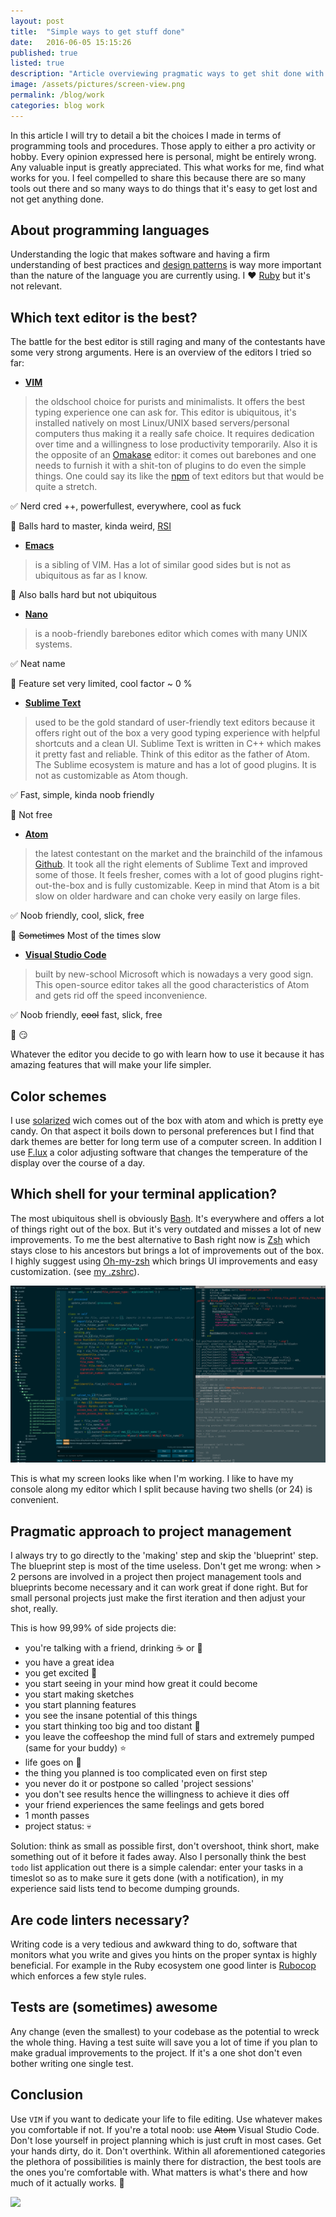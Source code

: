 ```yaml
---
layout: post
title:  "Simple ways to get stuff done"
date:   2016-06-05 15:15:26
published: true
listed: true
description: "Article overviewing pragmatic ways to get shit done with software."
image: /assets/pictures/screen-view.png
permalink: /blog/work
categories: blog work
---
```


In this article I will try to detail a bit the choices I made in terms of programming tools and procedures. Those apply to either a pro activity or hobby. Every opinion expressed here is personal, might be entirely wrong. Any valuable input is greatly appreciated. This what works for me, find what works for you. I feel compelled to share this because there are so many tools out there and so many ways to do things that it's easy to get lost and not get anything done.

## About programming languages
Understanding the logic that makes software and having a firm understanding of best practices and [design patterns](https://en.wikipedia.org/wiki/Software_design_pattern) is way more important than the nature of the language you are currently using. I :heart: [Ruby](https://www.ruby-lang.org/en/) but it's not relevant.

## Which text editor is the best?
The battle for the best editor is still raging and many of the contestants have some very strong arguments. Here is an overview of the editors I tried so far:

 - **[VIM](http://www.vim.org/)**

>the oldschool choice for purists and minimalists. It offers the best typing experience one can ask for. This editor is ubiquitous, it's installed natively on most Linux/UNIX based servers/personal computers thus making it a really safe choice. It requires dedication over time and a willingness to lose productivity temporarily. Also it is the opposite of an [Omakase](https://en.wikipedia.org/wiki/Omakase) editor: it comes out barebones and one needs to furnish it with a shit-ton of plugins to do even the simple things. One could say its like the [npm](https://www.npmjs.com/) of text editors but that would be quite a stretch.

:white_check_mark: Nerd cred ++, powerfullest, everywhere, cool as fuck

:no_entry_sign: Balls hard to master, kinda weird, [RSI](https://en.wikipedia.org/wiki/Repetitive_strain_injury)

- **[Emacs](https://www.gnu.org/software/emacs/)**

>is a sibling of VIM. Has a lot of similar good sides but is not as ubiquitous as far as I know.

:no_entry_sign: Also balls hard but not ubiquitous

- **[Nano](https://www.nano-editor.org/)**

>is a noob-friendly barebones editor which comes with many UNIX systems.

:white_check_mark: Neat name

:no_entry_sign: Feature set very limited, cool factor ~ 0 %

- **[Sublime Text](https://www.sublimetext.com/)**

>used to be the gold standard of user-friendly text editors because it offers right out of the box a very good typing experience with helpful shortcuts and a clean UI.
Sublime Text is written in C++ which makes it pretty fast and reliable. Think of this editor as the father of Atom. The Sublime ecosystem is mature and has a lot of good plugins. It is not as customizable as Atom though.

:white_check_mark: Fast, simple, kinda noob friendly

:no_entry_sign: Not free

- **[Atom](https://atom.io/)**

>the latest contestant on the market and the brainchild of the infamous [Github](https://github.com). It took all the right elements of Sublime Text and improved some of those. It feels fresher, comes with a lot of good plugins right-out-the-box and is fully customizable. Keep in mind that Atom is a bit slow on older hardware and can choke very easily on large files.

:white_check_mark: Noob friendly, cool, slick, free

:no_entry_sign: ~~Sometimes~~ Most of the times slow

- **[Visual Studio Code](https://code.visualstudio.com/)**

>built by new-school Microsoft which is nowadays a very good sign. This open-source editor takes all the good characteristics of Atom and gets rid off the speed inconvenience.

:white_check_mark: Noob friendly, ~~cool~~ fast, slick, free

:no_entry_sign: :smirk:

Whatever the editor you decide to go with learn how to use it because it has amazing features that will make your life simpler.

## Color schemes
I use [solarized](http://ethanschoonover.com/solarized) wich comes out of the box with atom and which is pretty eye candy. On that aspect it boils down to personal preferences but I find that dark themes are better for long term use of a computer screen. In addition I use [F.lux](https://justgetflux.com) a color adjusting software that changes the temperature of the display over the course of a day.

## Which shell for your terminal application?
The most ubiquitous shell is obviously [Bash](https://en.wikipedia.org/wiki/Bash_%28Unix_shell%29). It's everywhere and offers a lot of things right out of the box. But it's very outdated and misses a lot of new improvements. To me the best alternative to Bash right now is [Zsh](https://en.wikipedia.org/wiki/Z_shell) which stays close to his ancestors but brings a lot of improvements out of the box. I highly suggest using [Oh-my-zsh](https://github.com/robbyrussell/oh-my-zsh) which brings UI improvements and easy customization. (see [my .zshrc](https://github.com/pskl/dotfiles/blob/master/.zshrc)).

<img class='post-image' src="https://raw.githubusercontent.com/pskl/pskl.github.io/master/assets/screen-view.png">

This is what my screen looks like when I'm working. I like to have my console along my editor which I split because having two shells (or 24) is convenient.

## Pragmatic approach to project management
I always try to go directly to the 'making' step and skip the 'blueprint' step. The blueprint step is most of the time useless. Don't get me wrong: when > 2 persons are involved in a project then project management tools and blueprints become necessary and it can work great if done right. But for small personal projects just make the first iteration and then adjust your shot, really.

This is how 99,99% of side projects die:

* you're talking with a friend, drinking :coffee: or :beer:
* you have a great idea
* you get excited :tada:
* you start seeing in your mind how great it could become
* you start making sketches
* you start planning features
* you see the insane potential of this things
* you start thinking too big and too distant :telescope:
* you leave the coffeeshop the mind full of stars and extremely pumped (same for your buddy) :star:
* life goes on :walking:
* the thing you planned is too complicated even on first step
* you never do it or postpone so called 'project sessions'
* you don't see results hence the willingness to achieve it dies off
* your friend experiences the same feelings and gets bored
* 1 month passes
* project status: :skull:

Solution: think as small as possible first, don't overshoot, think short, make something out of it before it fades away. Also I personally think the best `todo` list application out there is a simple calendar: enter your tasks in a timeslot so as to make sure it gets done (with a notification), in my experience said lists tend to become dumping grounds.

## Are code linters necessary?
Writing code is a very tedious and awkward thing to do, software that monitors what you write and gives you hints on the proper syntax is highly beneficial. For example in the Ruby ecosystem one good linter is [Rubocop](https://github.com/bbatsov/rubocop) which enforces a few style rules.

## Tests are (sometimes) awesome
Any change (even the smallest) to your codebase as the potential to wreck the whole thing. Having a test suite will save you a lot of time if you plan to make gradual improvements to the project. If it's a one shot don't even bother writing one single test.


## Conclusion
Use `VIM` if you want to dedicate your life to file editing. Use whatever makes you comfortable if not. If you're a total noob: use ~~Atom~~ Visual Studio Code. Don't lose yourself in project planning which is just cruft in most cases. Get your hands dirty, do it. Don't overthink. Within all aforementioned categories the plethora of possibilities is mainly there for distraction, the best tools are the ones you're comfortable with. What matters is what's there and how much of it actually works. :hammer:

<img class='post-image' src="http://pascal.cc/assets/gifs/cat_business.gif">
